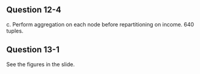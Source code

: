 ## Question 12-4

c. Perform aggregation on each node before repartitioning on income. 640 tuples.

## Question 13-1

See the figures in the slide.
